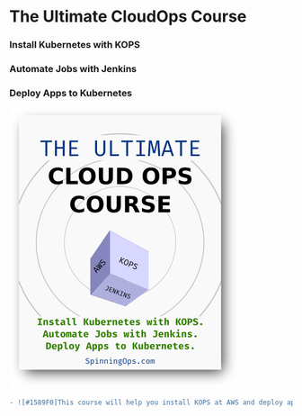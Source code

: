 # The Ultimate CloudOps Course
### Install Kubernetes with KOPS
### Automate Jobs with Jenkins
### Deploy Apps to Kubernetes

![alt text](pics/cover_cloud_ops_course.png)


```diff
- ![#1589F0]This course will help you install KOPS at AWS and deploy apps like WordPress and Flask to Kubernetes and Automate jobs with Jenkins installed as a pod in Kubernetes.`#1589F0`
```